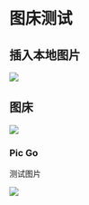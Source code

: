 # 图床测试



## 插入本地图片

![](/Users/orange/Pictures/学费订单信息.jpg)



## 图床

![](https://pic-go-test0.oss-cn-hangzhou.aliyuncs.com/md/20201012234259.jpg)



### Pic Go

测试图片

![](https://pic-go-test0.oss-cn-hangzhou.aliyuncs.com/md/20201012234648.jpeg)